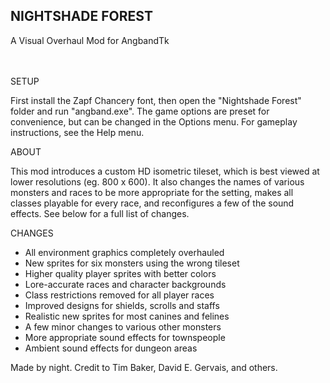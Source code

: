 <h2>NIGHTSHADE FOREST</h2>
A Visual Overhaul Mod for AngbandTk
<div></div><br>
<div></div><br>

SETUP

First install the Zapf Chancery font, then open the "Nightshade Forest" folder and run "angband.exe". The game options are preset for convenience, but can be changed in the Options menu. For gameplay instructions, see the Help menu.


ABOUT

This mod introduces a custom HD isometric tileset, which is best viewed at lower resolutions (eg. 800 x 600). It also changes the names of various monsters and races to be more appropriate for the setting, makes all classes playable for every race, and reconfigures a few of the sound effects. See below for a full list of changes.


CHANGES 

- All environment graphics completely overhauled
- New sprites for six monsters using the wrong tileset
- Higher quality player sprites with better colors
- Lore-accurate races and character backgrounds
- Class restrictions removed for all player races
- Improved designs for shields, scrolls and staffs
- Realistic new sprites for most canines and felines
- A few minor changes to various other monsters
- More appropriate sound effects for townspeople
- Ambient sound effects for dungeon areas


Made by night.
Credit to Tim Baker, David E. Gervais, and others.
